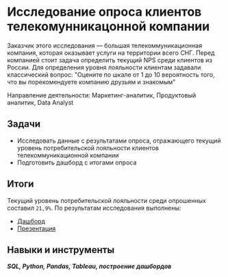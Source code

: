 ﻿# Исследование опроса клиентов телекомунникацонной компании


Заказчик этого исследования — большая телекоммуникационная компания, которая оказывает услуги на территории всего СНГ. Перед компанией стоит задача определить текущий NPS среди клиентов из России. Для определения уровня лояльности клиентам задавали классический вопрос: "Оцените по шкале от 1 до 10 вероятность того, что вы порекомендуете компанию друзьям и знакомым"

Направление деятельности: Маркетинг-аналитик, Продуктовый аналитик, Data Analyst


## Задачи

- Исследовать данные с результатами опроса, отражающего текущий уровень потребительской лояльности клиентов телекоммуникационной компании
- Подготовить дашборд с итогами опроса

## Итоги

Текущий уровень потребительской лояльности среди опрошенных составил `21,9%`.
По результатам исследования выполнены:
 - [Дашборд](https://public.tableau.com/app/profile/elias1880/viz/__2_16464158850830/sheet0?publish=yes)
 - [Презентация](https://disk.yandex.ru/i/AnWdxcm0qgyW_Q)

## Навыки и инструменты
***SQL, Python, Pandas, Tableau, построение дашбордов***

